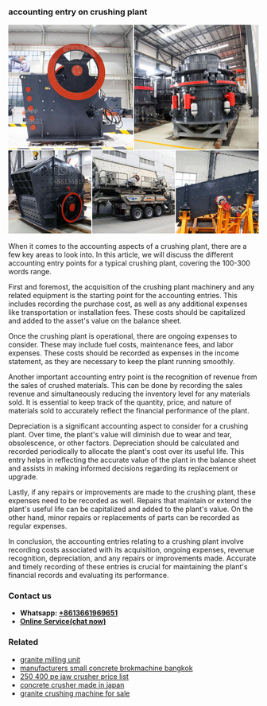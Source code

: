 <h3>accounting entry on crushing plant</h3><img src='1706755391.jpg' alt=''><p>When it comes to the accounting aspects of a crushing plant, there are a few key areas to look into. In this article, we will discuss the different accounting entry points for a typical crushing plant, covering the 100-300 words range.</p><p>First and foremost, the acquisition of the crushing plant machinery and any related equipment is the starting point for the accounting entries. This includes recording the purchase cost, as well as any additional expenses like transportation or installation fees. These costs should be capitalized and added to the asset's value on the balance sheet.</p><p>Once the crushing plant is operational, there are ongoing expenses to consider. These may include fuel costs, maintenance fees, and labor expenses. These costs should be recorded as expenses in the income statement, as they are necessary to keep the plant running smoothly.</p><p>Another important accounting entry point is the recognition of revenue from the sales of crushed materials. This can be done by recording the sales revenue and simultaneously reducing the inventory level for any materials sold. It is essential to keep track of the quantity, price, and nature of materials sold to accurately reflect the financial performance of the plant.</p><p>Depreciation is a significant accounting aspect to consider for a crushing plant. Over time, the plant's value will diminish due to wear and tear, obsolescence, or other factors. Depreciation should be calculated and recorded periodically to allocate the plant's cost over its useful life. This entry helps in reflecting the accurate value of the plant in the balance sheet and assists in making informed decisions regarding its replacement or upgrade.</p><p>Lastly, if any repairs or improvements are made to the crushing plant, these expenses need to be recorded as well. Repairs that maintain or extend the plant's useful life can be capitalized and added to the plant's value. On the other hand, minor repairs or replacements of parts can be recorded as regular expenses.</p><p>In conclusion, the accounting entries relating to a crushing plant involve recording costs associated with its acquisition, ongoing expenses, revenue recognition, depreciation, and any repairs or improvements made. Accurate and timely recording of these entries is crucial for maintaining the plant's financial records and evaluating its performance.</p><h3>Contact us</h3><ul><li><strong>Whatsapp:&nbsp;<a href="https://wa.me/8613661969651">+8613661969651</a></strong></li><li><a href="https://swt.shibang-china.com/?git&amp;zhl&amp;accounting entry on crushing plant"><strong>Online Service(chat now)</strong></a></li></ul><h3>Related</h3><ul><li><a href='granite milling unit.md'>granite milling unit</a></li><li><a href='manufacturers small concrete brokmachine bangkok.md'>manufacturers small concrete brokmachine bangkok</a></li><li><a href='250 400 pe jaw crusher price list.md'>250 400 pe jaw crusher price list</a></li><li><a href='concrete crusher made in japan.md'>concrete crusher made in japan</a></li><li><a href='granite crushing machine for sale.md'>granite crushing machine for sale</a></li></ul>